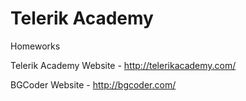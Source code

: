 Telerik Academy
==============
Homeworks

Telerik Academy Website - http://telerikacademy.com/

BGCoder Website - http://bgcoder.com/
